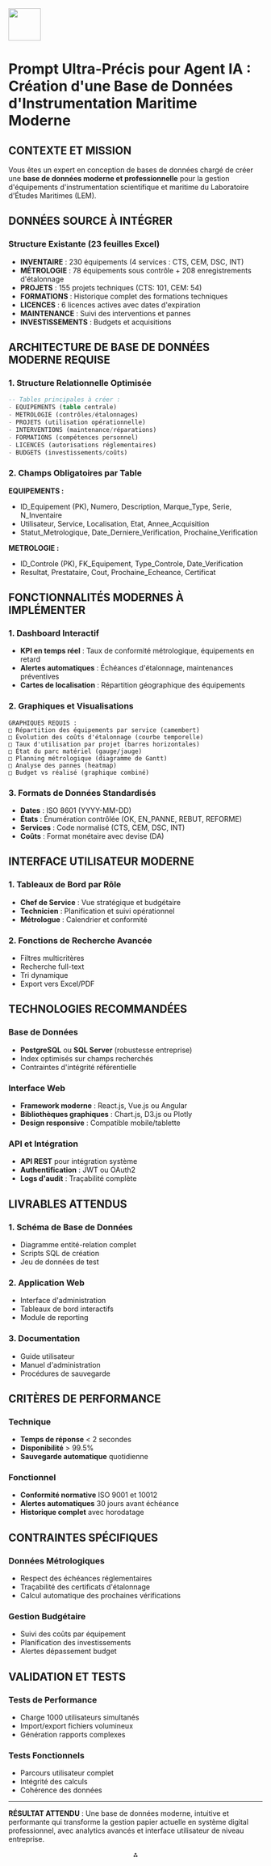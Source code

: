 <img src="https://r2cdn.perplexity.ai/pplx-full-logo-primary-dark%402x.png" style="height:64px;margin-right:32px"/>

# Prompt Ultra-Précis pour Agent IA : Création d'une Base de Données d'Instrumentation Maritime Moderne

## **CONTEXTE ET MISSION**

Vous êtes un expert en conception de bases de données chargé de créer une **base de données moderne et professionnelle** pour la gestion d'équipements d'instrumentation scientifique et maritime du Laboratoire d'Études Maritimes (LEM).

## **DONNÉES SOURCE À INTÉGRER**

### Structure Existante (23 feuilles Excel)

- **INVENTAIRE** : 230 équipements (4 services : CTS, CEM, DSC, INT)
- **MÉTROLOGIE** : 78 équipements sous contrôle + 208 enregistrements d'étalonnage
- **PROJETS** : 155 projets techniques (CTS: 101, CEM: 54)
- **FORMATIONS** : Historique complet des formations techniques
- **LICENCES** : 6 licences actives avec dates d'expiration
- **MAINTENANCE** : Suivi des interventions et pannes
- **INVESTISSEMENTS** : Budgets et acquisitions


## **ARCHITECTURE DE BASE DE DONNÉES MODERNE REQUISE**

### 1. **Structure Relationnelle Optimisée**

```sql
-- Tables principales à créer :
- EQUIPEMENTS (table centrale)
- METROLOGIE (contrôles/étalonnages)
- PROJETS (utilisation opérationnelle)
- INTERVENTIONS (maintenance/réparations)
- FORMATIONS (compétences personnel)
- LICENCES (autorisations réglementaires)
- BUDGETS (investissements/coûts)
```


### 2. **Champs Obligatoires par Table**

**EQUIPEMENTS :**

- ID_Equipement (PK), Numero, Description, Marque_Type, Serie, N_Inventaire
- Utilisateur, Service, Localisation, Etat, Annee_Acquisition
- Statut_Metrologique, Date_Derniere_Verification, Prochaine_Verification

**METROLOGIE :**

- ID_Controle (PK), FK_Equipement, Type_Controle, Date_Verification
- Resultat, Prestataire, Cout, Prochaine_Echeance, Certificat


## **FONCTIONNALITÉS MODERNES À IMPLÉMENTER**

### 1. **Dashboard Interactif**

- **KPI en temps réel** : Taux de conformité métrologique, équipements en retard
- **Alertes automatiques** : Échéances d'étalonnage, maintenances préventives
- **Cartes de localisation** : Répartition géographique des équipements


### 2. **Graphiques et Visualisations**

```
GRAPHIQUES REQUIS :
□ Répartition des équipements par service (camembert)
□ Évolution des coûts d'étalonnage (courbe temporelle)
□ Taux d'utilisation par projet (barres horizontales)
□ État du parc matériel (gauge/jauge)
□ Planning métrologique (diagramme de Gantt)
□ Analyse des pannes (heatmap)
□ Budget vs réalisé (graphique combiné)
```


### 3. **Formats de Données Standardisés**

- **Dates** : ISO 8601 (YYYY-MM-DD)
- **États** : Énumération contrôlée (OK, EN_PANNE, REBUT, REFORME)
- **Services** : Code normalisé (CTS, CEM, DSC, INT)
- **Coûts** : Format monétaire avec devise (DA)


## **INTERFACE UTILISATEUR MODERNE**

### 1. **Tableaux de Bord par Rôle**

- **Chef de Service** : Vue stratégique et budgétaire
- **Technicien** : Planification et suivi opérationnel
- **Métrologue** : Calendrier et conformité


### 2. **Fonctions de Recherche Avancée**

- Filtres multicritères
- Recherche full-text
- Tri dynamique
- Export vers Excel/PDF


## **TECHNOLOGIES RECOMMANDÉES**

### Base de Données

- **PostgreSQL** ou **SQL Server** (robustesse entreprise)
- Index optimisés sur champs recherchés
- Contraintes d'intégrité référentielle


### Interface Web

- **Framework moderne** : React.js, Vue.js ou Angular
- **Bibliothèques graphiques** : Chart.js, D3.js ou Plotly
- **Design responsive** : Compatible mobile/tablette


### API et Intégration

- **API REST** pour intégration système
- **Authentification** : JWT ou OAuth2
- **Logs d'audit** : Traçabilité complète


## **LIVRABLES ATTENDUS**

### 1. **Schéma de Base de Données**

- Diagramme entité-relation complet
- Scripts SQL de création
- Jeu de données de test


### 2. **Application Web**

- Interface d'administration
- Tableaux de bord interactifs
- Module de reporting


### 3. **Documentation**

- Guide utilisateur
- Manuel d'administration
- Procédures de sauvegarde


## **CRITÈRES DE PERFORMANCE**

### Technique

- **Temps de réponse** < 2 secondes
- **Disponibilité** > 99.5%
- **Sauvegarde automatique** quotidienne


### Fonctionnel

- **Conformité normative** ISO 9001 et 10012
- **Alertes automatiques** 30 jours avant échéance
- **Historique complet** avec horodatage


## **CONTRAINTES SPÉCIFIQUES**

### Données Métrologiques

- Respect des échéances réglementaires
- Traçabilité des certificats d'étalonnage
- Calcul automatique des prochaines vérifications


### Gestion Budgétaire

- Suivi des coûts par équipement
- Planification des investissements
- Alertes dépassement budget


## **VALIDATION ET TESTS**

### Tests de Performance

- Charge 1000 utilisateurs simultanés
- Import/export fichiers volumineux
- Génération rapports complexes


### Tests Fonctionnels

- Parcours utilisateur complet
- Intégrité des calculs
- Cohérence des données

***

**RÉSULTAT ATTENDU** : Une base de données moderne, intuitive et performante qui transforme la gestion papier actuelle en système digital professionnel, avec analytics avancés et interface utilisateur de niveau entreprise.

<div style="text-align: center">⁂</div>

[^1]: BDD-INST-2025.xlsx

